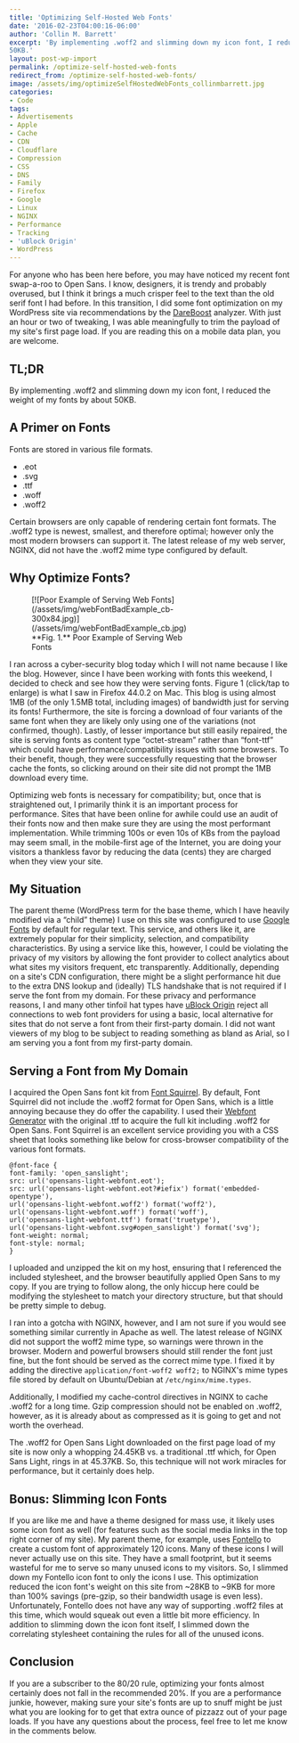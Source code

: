 ```yaml
---
title: 'Optimizing Self-Hosted Web Fonts'
date: '2016-02-23T04:00:16-06:00'
author: 'Collin M. Barrett'
excerpt: 'By implementing .woff2 and slimming down my icon font, I reduced the weight of my site''s fonts by about
50KB.'
layout: post-wp-import
permalink: /optimize-self-hosted-web-fonts
redirect_from: /optimize-self-hosted-web-fonts/
image: /assets/img/optimizeSelfHostedWebFonts_collinmbarrett.jpg
categories:
- Code
tags:
- Advertisements
- Apple
- Cache
- CDN
- Cloudflare
- Compression
- CSS
- DNS
- Family
- Firefox
- Google
- Linux
- NGINX
- Performance
- Tracking
- 'uBlock Origin'
- WordPress
---
```


For anyone who has been here before, you may have noticed my recent font swap-a-roo to Open Sans. I know, designers, it
is trendy and probably overused, but I think it brings a much crisper feel to the text than the old serif font I had
before. In this transition, I did some font optimization on my WordPress site via recommendations by the
[DareBoost](https://www.dareboost.com/en) analyzer. With just an hour or two of tweaking, I was able meaningfully to
trim the payload of my site's first page load. If you are reading this on a mobile data plan, you are welcome.

## TL;DR

By implementing .woff2 and slimming down my icon font, I reduced the weight of my fonts by about 50KB.

## A Primer on Fonts

Fonts are stored in various file formats.

- .eot
- .svg
- .ttf
- .woff
- .woff2

Certain browsers are only capable of rendering certain font formats. The .woff2 type is newest, smallest, and therefore
optimal; however only the most modern browsers can support it. The latest release of my web server, NGINX, did not have
the .woff2 mime type configured by default.

## Why Optimize Fonts?

<figure aria-describedby="caption-attachment-1733" class="wp-caption alignright" id="attachment_1733"
    style="width: 300px">[![Poor Example of Serving Web
    Fonts](/assets/img/webFontBadExample_cb-300x84.jpg)](/assets/img/webFontBadExample_cb.jpg)
    <figcaption class="wp-caption-text" id="caption-attachment-1733">**Fig. 1.** Poor Example of Serving Web Fonts
    </figcaption>
</figure>

I ran across a cyber-security blog today which I will not name because I like the blog. However, since I have been
working with fonts this weekend, I decided to check and see how they were serving fonts. Figure 1 (click/tap to enlarge)
is what I saw in Firefox 44.0.2 on Mac. This blog is using almost 1MB (of the only 1.5MB total, including images) of
bandwidth just for serving its fonts! Furthermore, the site is forcing a download of four variants of the same font when
they are likely only using one of the variations (not confirmed, though). Lastly, of lesser importance but still easily
repaired, the site is serving fonts as content type “octet-stream” rather than “font-ttf” which could have
performance/compatibility issues with some browsers. To their benefit, though, they were successfully requesting that
the browser cache the fonts, so clicking around on their site did not prompt the 1MB download every time.

Optimizing web fonts is necessary for compatibility; but, once that is straightened out, I primarily think it is an
important process for performance. Sites that have been online for awhile could use an audit of their fonts now and then
make sure they are using the most performant implementation. While trimming 100s or even 10s of KBs from the payload may
seem small, in the mobile-first age of the Internet, you are doing your visitors a thankless favor by reducing the data
(cents) they are charged when they view your site.

## My Situation

The parent theme (WordPress term for the base theme, which I have heavily modified via a “child” theme) I use on this
site was configured to use [Google Fonts](https://fonts.google.com/ "Google Fonts") by default for regular text. This
service, and others like it, are extremely popular for their simplicity, selection, and compatibility characteristics.
By using a service like this, however, I could be violating the privacy of my visitors by allowing the font provider to
collect analytics about what sites my visitors frequent, etc transparently. Additionally, depending on a site's CDN
configuration, there might be a slight performance hit due to the extra DNS lookup and (ideally) TLS handshake that is
not required if I serve the font from my domain. For these privacy and performance reasons, I and many other tinfoil hat
types have [uBlock Origin](https://github.com/gorhill/uBlock "uBlock Origin - GitHub") reject all connections to web
font providers for using a basic, local alternative for sites that do not serve a font from their first-party domain. I
did not want viewers of my blog to be subject to reading something as bland as Arial, so I am serving you a font from my
first-party domain.

## Serving a Font from My Domain

I acquired the Open Sans font kit from [Font Squirrel](https://www.fontsquirrel.com/fonts/open-sans "Open Sans - Font
Squirrel"). By default, Font Squirrel did not include the .woff2 format for Open Sans, which is a little annoying
because they do offer the capability. I used their [Webfont
Generator](https://www.fontsquirrel.com/tools/webfont-generator "Webfont Generator - Font Squirrel") with the original
.ttf to acquire the full kit including .woff2 for Open Sans. Font Squirrel is an excellent service providing you with a
CSS sheet that looks something like below for cross-browser compatibility of the various font formats.

```
@font-face {
font-family: 'open_sanslight';
src: url('opensans-light-webfont.eot');
src: url('opensans-light-webfont.eot?#iefix') format('embedded-opentype'),
url('opensans-light-webfont.woff2') format('woff2'),
url('opensans-light-webfont.woff') format('woff'),
url('opensans-light-webfont.ttf') format('truetype'),
url('opensans-light-webfont.svg#open_sanslight') format('svg');
font-weight: normal;
font-style: normal;
}
```

I uploaded and unzipped the kit on my host, ensuring that I referenced the included stylesheet, and the browser beautifully applied Open Sans to my copy. If you are trying to follow along, the only hiccup here could be modifying the stylesheet to match your directory structure, but that should be pretty simple to debug.

I ran into a gotcha with NGINX, however, and I am not sure if you would see something similar currently in Apache as well. The latest release of NGINX did not support the woff2 mime type, so warnings were thrown in the browser. Modern and powerful browsers should still render the font just fine, but the font should be served as the correct mime type. I fixed it by adding the directive `application/font-woff2 woff2;` to NGINX's mime types file stored by default on Ubuntu/Debian at `/etc/nginx/mime.types`.

Additionally, I modified my cache-control directives in NGINX to cache .woff2 for a long time. Gzip compression should not be enabled on .woff2, however, as it is already about as compressed as it is going to get and not worth the overhead.

The .woff2 for Open Sans Light downloaded on the first page load of my site is now only a whopping 24.45KB vs. a traditional .ttf which, for Open Sans Light, rings in at 45.37KB. So, this technique will not work miracles for performance, but it certainly does help.

## Bonus: Slimming Icon Fonts

If you are like me and have a theme designed for mass use, it likely uses some icon font as well (for features such as the social media links in the top right corner of my site). My parent theme, for example, uses [Fontello](https://fontello.com/) to create a custom font of approximately 120 icons. Many of these icons I will never actually use on this site. They have a small footprint, but it seems wasteful for me to serve so many unused icons to my visitors. So, I slimmed down my Fontello icon font to only the icons I use. This optimization reduced the icon font's weight on this site from ~28KB to ~9KB for more than 100% savings (pre-gzip, so their bandwidth usage is even less). Unfortunately, Fontello does not have any way of supporting .woff2 files at this time, which would squeak out even a little bit more efficiency. In addition to slimming down the icon font itself, I slimmed down the correlating stylesheet containing the rules for all of the unused icons.

## Conclusion

If you are a subscriber to the 80/20 rule, optimizing your fonts almost certainly does not fall in the recommended 20%. If you are a performance junkie, however, making sure your site's fonts are up to snuff might be just what you are looking for to get that extra ounce of pizzazz out of your page loads. If you have any questions about the process, feel free to let me know in the comments below.